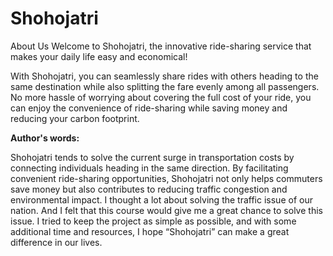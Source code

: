 # Shohojatri
About Us
Welcome to Shohojatri, the innovative ride-sharing service that makes your daily life easy and economical!

With Shohojatri, you can seamlessly share rides with others heading to the same destination while also splitting the fare evenly among all passengers. No more hassle of worrying about covering the full cost of your ride, you can enjoy the convenience of ride-sharing while saving money and reducing your carbon footprint.
<br>
<p><b>Author's words:</b></p>

Shohojatri tends to solve the current surge in transportation costs by connecting individuals heading in the same direction. By facilitating convenient ride-sharing opportunities, Shohojatri not only helps commuters save money but also contributes to reducing traffic congestion and environmental impact. I thought a lot about solving the traffic issue of our nation. And I felt that this course would give me a great chance to solve this issue. I tried to keep the project as simple as possible, and with some additional time and resources, I hope “Shohojatri” can make a great difference in our lives. 


